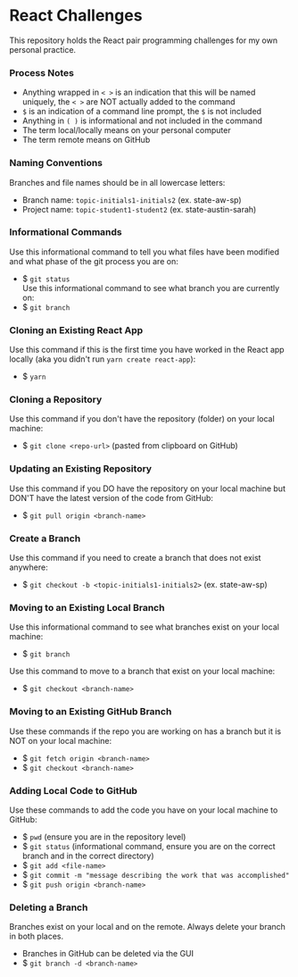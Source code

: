 # React Challenges

This repository holds the React pair programming challenges for my own personal practice.

### Process Notes
- Anything wrapped in `< >` is an indication that this will be named uniquely, the `< >` are NOT actually added to the command
- `$` is an indication of a command line prompt, the `$` is not included
- Anything in `( )` is informational and not included in the command
- The term local/locally means on your personal computer
- The term remote means on GitHub


### Naming Conventions
Branches and file names should be in all lowercase letters:
- Branch name: `topic-initials1-initials2` (ex. state-aw-sp)
- Project name: `topic-student1-student2` (ex. state-austin-sarah)


### Informational Commands
Use this informational command to tell you what files have been modified and what phase of the git process you are on:  
- $ `git status`  
Use this informational command to see what branch you are currently on:  
- $ `git branch`

### Cloning an Existing React App
Use this command if this is the first time you have worked in the React app locally (aka you didn't run `yarn create react-app`):
- $ `yarn`

### Cloning a Repository
Use this command if you don't have the repository (folder) on your local machine:   
- $ `git clone <repo-url>` (pasted from clipboard on GitHub)


### Updating an Existing Repository
Use this command if you DO have the repository on your local machine but DON'T have the latest version of the code from GitHub:  
- $ `git pull origin <branch-name>`


### Create a Branch
Use this command if you need to create a branch that does not exist anywhere:  
- $ `git checkout -b <topic-initials1-initials2>` (ex. state-aw-sp)


### Moving to an Existing Local Branch
Use this informational command to see what branches exist on your local machine:  
- $ `git branch`

Use this command to move to a branch that exist on your local machine:  
- $ `git checkout <branch-name>`


### Moving to an Existing GitHub Branch
Use these commands if the repo you are working on has a branch but it is NOT on your local machine:  
- $ `git fetch origin <branch-name>`
- $ `git checkout <branch-name>`


### Adding Local Code to GitHub
Use these commands to add the code you have on your local machine to GitHub:  
- $ `pwd` (ensure you are in the repository level)
- $ `git status` (informational command, ensure you are on the correct branch and in the correct directory)
- $ `git add <file-name>`
- $ `git commit -m "message describing the work that was accomplished"`
- $ `git push origin <branch-name>`


### Deleting a Branch
Branches exist on your local and on the remote. Always delete your branch in both places.
- Branches in GitHub can be deleted via the GUI
- $ `git branch -d <branch-name>`
